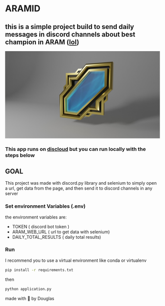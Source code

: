 # ARAMID

## this is a simple project build to send daily messages in discord channels about best champion in ARAM ([lol](https://www.leagueoflegends.com/pt-br/news/tags/aram/))

<img src="./.github/aram-bg.jpg">

### This app runs on [discloud](https://discloudbot.com) but you can run locally with the steps below

## GOAL

This project was made with discord.py library and selenium to simply open a url, get data from the page, and then send it to discord channels in any server 

### Set environment Variables (.env)

the environment variables are:
* TOKEN ( discord bot token )
* ARAM_WEB_URL ( url to get data with selenium)
* DAILY_TOTAL_RESULTS ( daily total results)

### Run

I recommend you to use a virtual environment like conda or virtualenv

```bash
pip install -r requirements.txt
```

then 

```bash
python application.py
```

made with 💖 by Douglas
